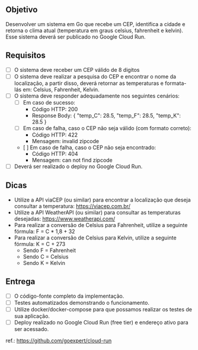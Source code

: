 ## Objetivo

Desenvolver um sistema em Go que recebe um CEP, identifica a cidade e retorna o clima atual (temperatura em graus celsius, fahrenheit e kelvin). Esse sistema deverá ser publicado no Google Cloud Run.

## Requisitos

- [ ] O sistema deve receber um CEP válido de 8 digitos
- [ ] O sistema deve realizar a pesquisa do CEP e encontrar o nome da localização, a partir disso, deverá retornar as temperaturas e formata-lás em: Celsius, Fahrenheit, Kelvin.
- [ ] O sistema deve responder adequadamente nos seguintes cenários:
  - [ ] Em caso de sucesso:
    - Código HTTP: 200
    - Response Body: { "temp_C": 28.5, "temp_F": 28.5, "temp_K": 28.5 }
  - [ ] Em caso de falha, caso o CEP não seja válido (com formato correto):
    - Código HTTP: 422
    - Mensagem: invalid zipcode
  - ​[ ] ​​Em caso de falha, caso o CEP não seja encontrado:
    - Código HTTP: 404
    - Mensagem: can not find zipcode
- [ ] Deverá ser realizado o deploy no Google Cloud Run.

## Dicas

- Utilize a API viaCEP (ou similar) para encontrar a localização que deseja consultar a temperatura: https://viacep.com.br/
- Utilize a API WeatherAPI (ou similar) para consultar as temperaturas desejadas: https://www.weatherapi.com/
- Para realizar a conversão de Celsius para Fahrenheit, utilize a seguinte fórmula: F = C \* 1,8 + 32
- Para realizar a conversão de Celsius para Kelvin, utilize a seguinte fórmula: K = C + 273
  - Sendo F = Fahrenheit
  - Sendo C = Celsius
  - Sendo K = Kelvin

## Entrega

- [ ] O código-fonte completo da implementação.
- [ ] Testes automatizados demonstrando o funcionamento.
- [ ] Utilize docker/docker-compose para que possamos realizar os testes de sua aplicação.
- [ ] Deploy realizado no Google Cloud Run (free tier) e endereço ativo para ser acessado.

ref.:
https://github.com/goexpert/cloud-run

